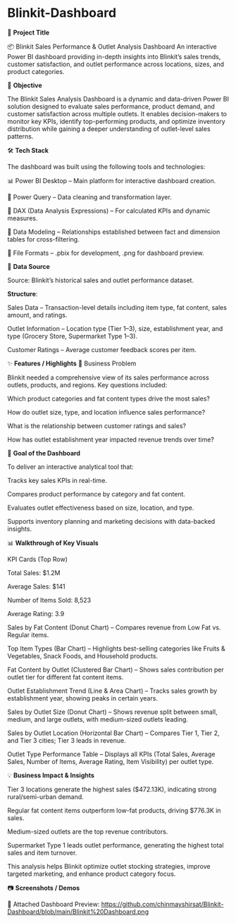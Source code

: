 # Blinkit-Dashboard

📌 **Project Title** 

📦 Blinkit Sales Performance & Outlet Analysis Dashboard
An interactive Power BI dashboard providing in-depth insights into Blinkit’s sales trends, customer satisfaction, and outlet performance across locations, sizes, and product categories.

📝 **Objective**

The Blinkit Sales Analysis Dashboard is a dynamic and data-driven Power BI solution designed to evaluate sales performance, product demand, and customer satisfaction across multiple outlets.
It enables decision-makers to monitor key KPIs, identify top-performing products, and optimize inventory distribution while gaining a deeper understanding of outlet-level sales patterns.

🛠 **Tech Stack**

The dashboard was built using the following tools and technologies:

📊 Power BI Desktop – Main platform for interactive dashboard creation.

📂 Power Query – Data cleaning and transformation layer.

🧠 DAX (Data Analysis Expressions) – For calculated KPIs and dynamic measures.

📝 Data Modeling – Relationships established between fact and dimension tables for cross-filtering.

📁 File Formats – .pbix for development, .png for dashboard preview.

📂 **Data Source**

Source: Blinkit’s historical sales and outlet performance dataset.

**Structure**:

Sales Data – Transaction-level details including item type, fat content, sales amount, and ratings.

Outlet Information – Location type (Tier 1–3), size, establishment year, and type (Grocery Store, Supermarket Type 1–3).

Customer Ratings – Average customer feedback scores per item.

✨ **Features / Highlights**
📍 Business Problem

Blinkit needed a comprehensive view of its sales performance across outlets, products, and regions.
Key questions included:

Which product categories and fat content types drive the most sales?

How do outlet size, type, and location influence sales performance?

What is the relationship between customer ratings and sales?

How has outlet establishment year impacted revenue trends over time?

🎯 **Goal of the Dashboard**

To deliver an interactive analytical tool that:

Tracks key sales KPIs in real-time.

Compares product performance by category and fat content.

Evaluates outlet effectiveness based on size, location, and type.

Supports inventory planning and marketing decisions with data-backed insights.

📊 **Walkthrough of Key Visuals**

KPI Cards (Top Row)

Total Sales: $1.2M

Average Sales: $141

Number of Items Sold: 8,523

Average Rating: 3.9

Sales by Fat Content (Donut Chart) – Compares revenue from Low Fat vs. Regular items.

Top Item Types (Bar Chart) – Highlights best-selling categories like Fruits & Vegetables, Snack Foods, and Household products.

Fat Content by Outlet (Clustered Bar Chart) – Shows sales contribution per outlet tier for different fat content items.

Outlet Establishment Trend (Line & Area Chart) – Tracks sales growth by establishment year, showing peaks in certain years.

Sales by Outlet Size (Donut Chart) – Shows revenue split between small, medium, and large outlets, with medium-sized outlets leading.

Sales by Outlet Location (Horizontal Bar Chart) – Compares Tier 1, Tier 2, and Tier 3 cities; Tier 3 leads in revenue.

Outlet Type Performance Table – Displays all KPIs (Total Sales, Average Sales, Number of Items, Average Rating, Item Visibility) per outlet type.

💡 **Business Impact & Insights**

Tier 3 locations generate the highest sales ($472.13K), indicating strong rural/semi-urban demand.

Regular fat content items outperform low-fat products, driving $776.3K in sales.

Medium-sized outlets are the top revenue contributors.

Supermarket Type 1 leads outlet performance, generating the highest total sales and item turnover.

This analysis helps Blinkit optimize outlet stocking strategies, improve targeted marketing, and enhance product category focus.

📷 **Screenshots / Demos**

📸 Attached Dashboard Preview:
https://github.com/chinmayshirsat/Blinkit-Dashboard/blob/main/Blinkit%20Dashboard.png
